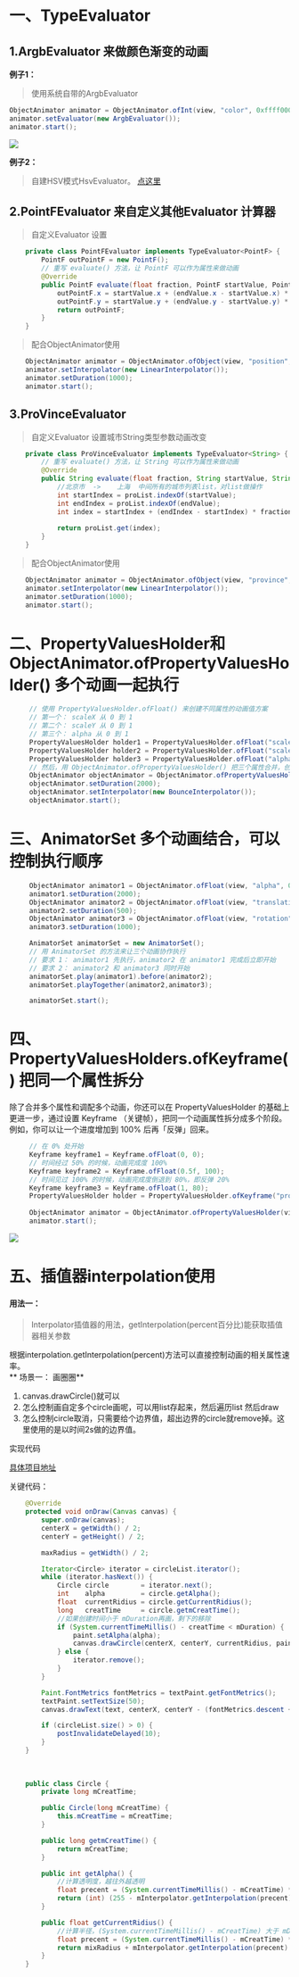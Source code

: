 # 一、TypeEvaluator
## 1.ArgbEvaluator 来做颜色渐变的动画
**例子1：**
> 使用系统自带的ArgbEvaluator
```java
ObjectAnimator animator = ObjectAnimator.ofInt(view, "color", 0xffff0000, 0xff00ff00);  
animator.setEvaluator(new ArgbEvaluator());  
animator.start();  
```
![](https://github.com/IRVING18/notes/blob/master/android/file/argb.gif)

**例子2：**
> 自建HSV模式HsvEvaluator。
[点这里](https://www.baidu.com)
 
## 2.PointFEvaluator 来自定义其他Evaluator 计算器
> 自定义Evaluator 设置    
```java
    private class PointFEvaluator implements TypeEvaluator<PointF> {
        PointF outPointF = new PointF();
        // 重写 evaluate() 方法，让 PointF 可以作为属性来做动画
        @Override
        public PointF evaluate(float fraction, PointF startValue, PointF endValue) {
            outPointF.x = startValue.x + (endValue.x - startValue.x) * fraction;
            outPointF.y = startValue.y + (endValue.y - startValue.y) * fraction;
            return outPointF;
        }
    }
```
> 配合ObjectAnimator使用    
```java
    ObjectAnimator animator = ObjectAnimator.ofObject(view, "position",new PointFEvaluator(), new PointF(0, 0), new PointF(1, 1));
    animator.setInterpolator(new LinearInterpolator());
    animator.setDuration(1000);
    animator.start();
```
## 3.ProVinceEvaluator 
> 自定义Evaluator 设置城市String类型参数动画改变    
```java
    private class ProVinceEvaluator implements TypeEvaluator<String> {
        // 重写 evaluate() 方法，让 String 可以作为属性来做动画
        @Override
        public String evaluate(float fraction, String startValue, String endValue) {
            //北京市  ->    上海  中间所有的城市列表list，对list做操作
            int startIndex = proList.indexOf(startValue);
            int endIndex = proList.indexOf(endValue);
            int index = startIndex + (endIndex - startIndex) * fraction;
            
            return proList.get(index);
        }
    }
```
> 配合ObjectAnimator使用    
```java
    ObjectAnimator animator = ObjectAnimator.ofObject(view, "province",new ProVinceEvaluator(), "北京市","上海市");
    animator.setInterpolator(new LinearInterpolator());
    animator.setDuration(1000);
    animator.start();
```
# 二、PropertyValuesHolder和ObjectAnimator.ofPropertyValuesHolder() 多个动画一起执行
```java
     // 使用 PropertyValuesHolder.ofFloat() 来创建不同属性的动画值方案
     // 第一个： scaleX 从 0 到 1
     // 第二个： scaleY 从 0 到 1
     // 第三个： alpha 从 0 到 1
     PropertyValuesHolder holder1 = PropertyValuesHolder.ofFloat("scaleX", 0, 1);
     PropertyValuesHolder holder2 = PropertyValuesHolder.ofFloat("scaleY", 0, 1);
     PropertyValuesHolder holder3 = PropertyValuesHolder.ofFloat("alpha", 0, 1);
     // 然后，用 ObjectAnimator.ofPropertyValuesHolder() 把三个属性合并，创建 Animator 然后执行
     ObjectAnimator objectAnimator = ObjectAnimator.ofPropertyValuesHolder(view, holder1, holder2, holder3);
     objectAnimator.setDuration(2000);
     objectAnimator.setInterpolator(new BounceInterpolator());
     objectAnimator.start();
```
# 三、AnimatorSet 多个动画结合，可以控制执行顺序
```java
     ObjectAnimator animator1 = ObjectAnimator.ofFloat(view, "alpha", 0, 1);
     animator1.setDuration(2000);
     ObjectAnimator animator2 = ObjectAnimator.ofFloat(view, "translationX", -200, 200);
     animator2.setDuration(500);
     ObjectAnimator animator3 = ObjectAnimator.ofFloat(view, "rotation", 0, 1080);
     animator3.setDuration(1000);

     AnimatorSet animatorSet = new AnimatorSet();
     // 用 AnimatorSet 的方法来让三个动画协作执行
     // 要求 1： animator1 先执行，animator2 在 animator1 完成后立即开始
     // 要求 2： animator2 和 animator3 同时开始
     animatorSet.play(animator1).before(animator2);
     animatorSet.playTogether(animator2,animator3);

     animatorSet.start();
```
# 四、PropertyValuesHolders.ofKeyframe() 把同一个属性拆分
除了合并多个属性和调配多个动画，你还可以在 PropertyValuesHolder 的基础上更进一步，通过设置 Keyframe （关键帧），把同一个动画属性拆分成多个阶段。例如，你可以让一个进度增加到 100% 后再「反弹」回来。

```java
     // 在 0% 处开始
     Keyframe keyframe1 = Keyframe.ofFloat(0, 0);  
     // 时间经过 50% 的时候，动画完成度 100%
     Keyframe keyframe2 = Keyframe.ofFloat(0.5f, 100);  
     // 时间见过 100% 的时候，动画完成度倒退到 80%，即反弹 20%
     Keyframe keyframe3 = Keyframe.ofFloat(1, 80);  
     PropertyValuesHolder holder = PropertyValuesHolder.ofKeyframe("progress", keyframe1, keyframe2, keyframe3);
     
     ObjectAnimator animator = ObjectAnimator.ofPropertyValuesHolder(view, holder);  
     animator.start();  
```

![](https://github.com/IRVING18/notes/blob/master/android/file/keyframe.gif)

# 五、插值器interpolation使用
#### 用法一：
> Interpolator插值器的用法，getInterpolation(percent百分比)能获取插值器相关参数

根据interpolation.getInterpolation(percent)方法可以直接控制动画的相关属性速率。   
** 场景一： 画圈圈**   

1. canvas.drawCircle()就可以   
2. 怎么控制画自定多个circle画呢，可以用list存起来，然后遍历list 然后draw   
3. 怎么控制circle取消，只需要给个边界值，超出边界的circle就remove掉。这里使用的是以时间2s做的边界值。   

实现代码

[具体项目地址](https://github.com/IRVING18/RippleView)

关键代码：

```java
    @Override
    protected void onDraw(Canvas canvas) {
        super.onDraw(canvas);
        centerX = getWidth() / 2;
        centerY = getHeight() / 2;

        maxRadius = getWidth() / 2;

        Iterator<Circle> iterator = circleList.iterator();
        while (iterator.hasNext()) {
            Circle circle        = iterator.next();
            int    alpha         = circle.getAlpha();
            float  currentRidius = circle.getCurrentRidius();
            long   creatTime     = circle.getmCreatTime();
            //如果创建时间小于 mDuration再画，剩下的移除
            if (System.currentTimeMillis() - creatTime < mDuration) {
                paint.setAlpha(alpha);
                canvas.drawCircle(centerX, centerY, currentRidius, paint);
            } else {
                iterator.remove();
            }
        }

        Paint.FontMetrics fontMetrics = textPaint.getFontMetrics();
        textPaint.setTextSize(50);
        canvas.drawText(text, centerX, centerY - (fontMetrics.descent + fontMetrics.ascent) / 2, textPaint);

        if (circleList.size() > 0) {
            postInvalidateDelayed(10);
        }
    }
    
    
    
    public class Circle {
        private long mCreatTime;

        public Circle(long mCreatTime) {
            this.mCreatTime = mCreatTime;
        }

        public long getmCreatTime() {
            return mCreatTime;
        }

        public int getAlpha() {
            //计算透明度，越往外越透明
            float precent = (System.currentTimeMillis() - mCreatTime) * 1.0f / mDuration;
            return (int) (255 - mInterpolator.getInterpolation(precent) * 255);
        }

        public float getCurrentRidius() {
            //计算半径，(System.currentTimeMillis() - mCreatTime) 大于 mDuration就进不来这了
            float precent = (System.currentTimeMillis() - mCreatTime) * 1.0f / mDuration;
            return mixRadius + mInterpolator.getInterpolation(precent) * (maxRadius - mixRadius);
        }
    }
```

